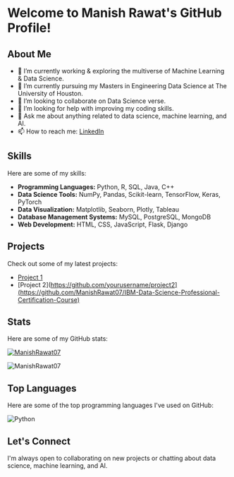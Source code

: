 # Welcome to Manish Rawat's GitHub Profile!

## About Me

- 🔭 I’m currently working & exploring the multiverse of Machine Learning & Data Science.
- 🌱 I’m currently pursuing my Masters in Engineering Data Science at The University of Houston.
- 👯 I’m looking to collaborate on Data Science verse.
- 🤔 I’m looking for help with improving my coding skills.
- 💬 Ask me about anything related to data science, machine learning, and AI.
- 📫 How to reach me: [LinkedIn](https://www.linkedin.com/in/manishrawat07/)

## Skills

Here are some of my skills:

- **Programming Languages:** Python, R, SQL, Java, C++
- **Data Science Tools:** NumPy, Pandas, Scikit-learn, TensorFlow, Keras, PyTorch
- **Data Visualization:** Matplotlib, Seaborn, Plotly, Tableau
- **Database Management Systems:** MySQL, PostgreSQL, MongoDB
- **Web Development:** HTML, CSS, JavaScript, Flask, Django

## Projects

Check out some of my latest projects:

- [Project 1](https://github.com/ManishRawat07/PETR6397-Final-Project-Oil-Production-Forecasting-using-Machine-Learning)
- [Project 2](https://github.com/yourusername/project2](https://github.com/ManishRawat07/IBM-Data-Science-Professional-Certification-Course)


## Stats

Here are some of my GitHub stats:

[![ManishRawat07](https://github-readme-stats.vercel.app/api?username=ManishRawat07)](https://github.com/ManishRawat07/github-readme-stats)

![ManishRawat07](https://github-readme-stats.vercel.app/api?username=ManishRawat07&show_icons=true&theme=radical)

## Top Languages

Here are some of the top programming languages I've used on GitHub:

![Python](https://github-readme-stats.vercel.app/api/top-langs/?username=yourusername&layout=compact&theme=radical)

## Let's Connect

I'm always open to collaborating on new projects or chatting about data science, machine learning, and AI.
